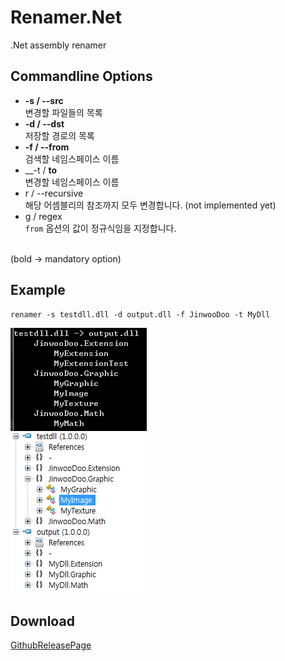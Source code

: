 Renamer.Net
====

.Net assembly renamer

Commandline Options
----
* __-s / --src__<br>
    변경할 파일들의 목록
* __-d / --dst__<br>
  저장할 경로의 목록
* __-f / --from__<br>
  검색할 네임스페이스 이름
* __-t / __to__<br>
  변경할 네임스페이스 이름
* r / --recursive<br>
  해당 어셈블리의 참조까지 모두 변경합니다. (not implemented yet)
* g / regex<br>
  `from` 옵션의 값이 정규식임을 지정합니다.
<br>
(bold -> mandatory option)

Example
----
```
renamer -s testdll.dll -d output.dll -f JinwooDoo -t MyDll
```
![example](img/example.png)<br>
![changed](img/changed.png)


Download
----
[GithubReleasePage](https://github.com/pjc0247/Renamer.Net/releases/tag/0.1.0)
